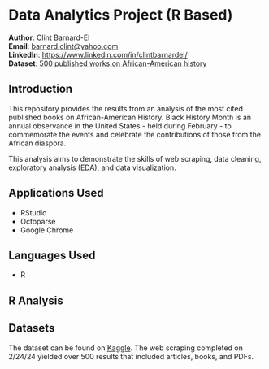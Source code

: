 # Data Analytics Project (R Based)

**Author**: Clint Barnard-El <br />
**Email**: barnard.clint@yahoo.com <br />
**LinkedIn**: https://www.linkedin.com/in/clintbarnardel/  <br />
**Dataset**: [500 published works on African-American history](https://www.kaggle.com/datasets/clintbel/aa-history-google-scholar-feb-2024/data) <br />

## Introduction

This repository provides the results from an analysis of the most cited published books on African-American History. Black History Month is an annual observance in the United States - held during February - to commemorate the events and celebrate the contributions of those from the African diaspora.

This analysis aims to demonstrate the skills of web scraping, data cleaning, exploratory analysis (EDA), and data visualization.

## Applications Used
- RStudio
- Octoparse
- Google Chrome

## Languages Used
- R


## R Analysis


## Datasets
The dataset can be found on [Kaggle](https://www.kaggle.com/datasets/clintbel/aa-history-google-scholar-feb-2024/data). The web scraping completed on 2/24/24 yielded over 500 results that included articles, books, and PDFs.



